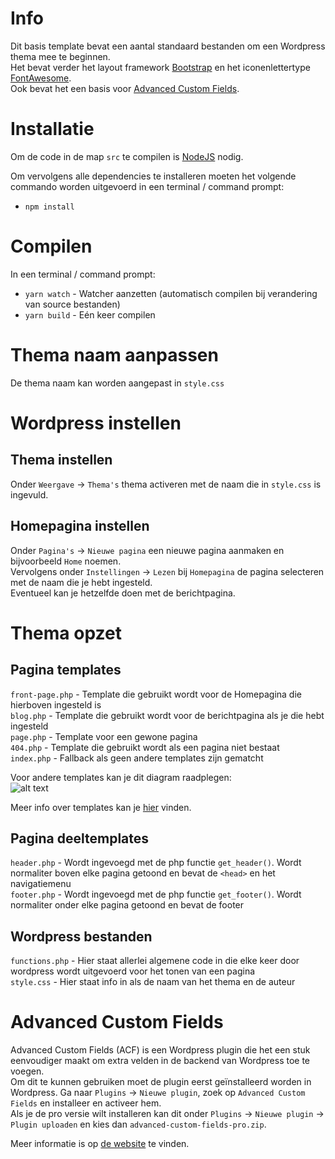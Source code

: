# Info
Dit basis template bevat een aantal standaard bestanden om een Wordpress thema mee te beginnen.  
Het bevat verder het layout framework [Bootstrap](https://getbootstrap.com) en het iconenlettertype [FontAwesome](fontawesome.io/).  
Ook bevat het een basis voor [Advanced Custom Fields](https://www.advancedcustomfields.com).  

# Installatie
Om de code in de map `src` te compilen is [NodeJS](https://nodejs.org/en/) nodig.

Om vervolgens alle dependencies te installeren moeten het volgende commando worden uitgevoerd in een terminal / command prompt:  
- `npm install`  

# Compilen
In een terminal / command prompt:  
- `yarn watch` - Watcher aanzetten (automatisch compilen bij verandering van source bestanden)  
- `yarn build` - Eén keer compilen
  
# Thema naam aanpassen
De thema naam kan worden aangepast in `style.css`

# Wordpress instellen
## Thema instellen
Onder `Weergave` -> `Thema's` thema activeren met de naam die in `style.css` is ingevuld.

## Homepagina instellen
Onder `Pagina's` -> `Nieuwe pagina` een nieuwe pagina aanmaken en bijvoorbeeld `Home` noemen.  
Vervolgens onder `Instellingen` -> `Lezen` bij `Homepagina` de pagina selecteren met de naam die je hebt ingesteld.   
Eventueel kan je hetzelfde doen met de berichtpagina.

# Thema opzet
## Pagina templates
`front-page.php` - Template die gebruikt wordt voor de Homepagina die hierboven ingesteld is  
`blog.php` - Template die gebruikt wordt voor de berichtpagina als je die hebt ingesteld  
`page.php` - Template voor een gewone pagina  
`404.php` - Template die gebruikt wordt als een pagina niet bestaat  
`index.php` - Fallback als geen andere templates zijn gematcht    
  
Voor andere templates kan je dit diagram raadplegen:  
![alt text](https://developer.wordpress.org/files/2014/10/wp-hierarchy.png)  

Meer info over templates kan je [hier](https://developer.wordpress.org/themes/basics/template-hierarchy/) vinden.  

## Pagina deeltemplates
`header.php` - Wordt ingevoegd met de php functie `get_header()`. Wordt normaliter boven elke pagina getoond en bevat de `<head>` en het navigatiemenu  
`footer.php` - Wordt ingevoegd met de php functie `get_footer()`. Wordt normaliter onder elke pagina getoond en bevat de footer  

## Wordpress bestanden
`functions.php` - Hier staat allerlei algemene code in die elke keer door wordpress wordt uitgevoerd voor het tonen van een pagina  
`style.css` - Hier staat info in als de naam van het thema en de auteur  

# Advanced Custom Fields
Advanced Custom Fields (ACF) is een Wordpress plugin die het een stuk eenvoudiger maakt om extra velden in de backend van Wordpress toe te voegen.   
Om dit te kunnen gebruiken moet de plugin eerst geïnstalleerd worden in Wordpress. Ga naar `Plugins` -> `Nieuwe plugin`, zoek op `Advanced Custom Fields` en installeer en activeer hem.  
Als je de pro versie wilt installeren kan dit onder `Plugins` -> `Nieuwe plugin` -> `Plugin uploaden` en kies dan `advanced-custom-fields-pro.zip`.   

Meer informatie is op [de website](https://www.advancedcustomfields.com) te vinden.  